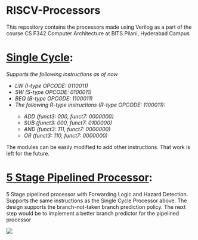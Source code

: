 # RISCV-Processors

This repository contains the processors made using Verilog as a part of the course CS F342 Computer Architecture at BITS Pilani, Hyderabad Campus

# [Single Cycle](https://github.com/abhishek2002228/RISCV-Processors/tree/main/Single_Cycle): 
*Supports the following instructions as of now*
                <ul>
                <li> *LW (I-type OPCODE: 0110011)* </li>
                <li> *SW (S-type OPCODE: 0100011)* </li>
                <li> *BEQ (B-type OPCODE: 1100011)* </li>
                <li> *The following R-type instructions (R-type OPCODE: 1100011):*</li>
                     <ul>
                       <li> *ADD (funct3: 000, funct7: 0000000)* </li>
                       <li> *SUB (funct3: 000, funct7: 0100000)* </li>
                       <li> *AND (funct3: 111, funct7: 0000000)* </li>
                       <li> *OR (funct3: 110, funct7: 0000000)* </li>
  </ul>
  </ul>
  
  
  The modules can be easily modified to add other instructions. That work is left for the future.


# [5 Stage Pipelined Processor](https://github.com/abhishek2002228/RISCV-Processors/tree/main/Pipelined%20RISCV%20Processor):

5 Stage pipelined processor with Forwarding Logic and Hazard Detection. Supports the same instructions as the Single Cycle Processor above.
The design supports the branch-not-taken branch prediction policy. The next step would be to implement a better branch predictor for the pipelined processor 

<img src="/Pipelined%20RISCV%20Processor/pipelined.png">
